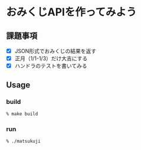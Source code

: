 # おみくじAPIを作ってみよう

## 課題事項
- [x] JSON形式でおみくじの結果を返す
- [x] 正月（1/1-1/3）だけ大吉にする
- [x] ハンドラのテストを書いてみる

## Usage
### build
```bash
% make build
```
 ### run
```bash
% ./matsukuji
```